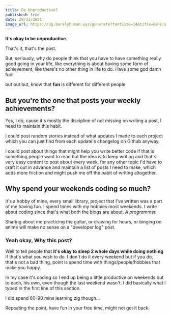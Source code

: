```yaml
---
title: Be Unproductive?
published: true
date: 29/11/2021
image_url: https://og.barelyhuman.xyz/generate?fontSize=14&title=Be+Unproductive&fontSizeTwo=8&color=%23000&backgroundImageURL=https%3A%2F%2Freaper.im%2Fassets%2Fog-post-background.png
---
```


**It's okay to be unproductive.**

That's it, that's the post.

But, seriously, why do people think that you have to have something really good
going in your life, like everything is about having some form of achievement,
like there's no other thing in life to do. Have some god damn fun!

but but but, know that **fun** is different for different people.

## But you're the one that posts your weekly achievements?

Yes, I do, cause it's mostly the discipline of not missing on writing a post, I
need to maintain this habit.

I could post random stories instead of what updates I made to each project which
you can just find from each update's changelog on Github anyway.

I could post about things that might help you write better code if that is
something people want to read but the idea is to keep writing and that's very
easy content to post about every week, for any other topic I'd have to craft it
out in advance and maintain a list of posts I need to make, which adds more
friction and might push me off the habit of writing altogether.

## Why spend your weekends coding so much?

It's a hobby of mine, every small library, project that I've written was a part
of me having fun. I spend times with my hobbies most weekends. I write about
coding since that's what both the blogs are about. _A programmer._

Sharing about me practicing the guitar, or drawing for hours, or binging on
anime will make no sense on a "developer log" post.

### Yeah okay, Why this post?

Well to tell people that **it's okay to sleep 2 whole days while doing nothing**
if that's what you wish to do. I don't do it every weekend but if you do, that's
not a bad thing, point is spend time with things/people/hobbies that make you
happy.

In my case it's coding so I end up being a little productive on weekends but to
each, his own, even though the last weekend wasn't. I did basically what I typed
in the first line of this section.

I did spend 60-90 mins learning zig though...

Repeating the point, have fun in your free time, might not get it back.
